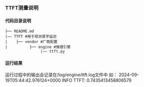 ### TTFT测量说明

#### 代码目录说明
```
├── README.md
|—— TTFT #用于观测首字延迟
|    ├── vendor #厂商配置
|          ├── engine #推理引擎
                |—— ttft.py

```
#### 运行结果
运行过程中的输出会记录在/log/engine/ttft.log文件中
如：
2024-09-19T05:44:42.976124+0000 INFO TTFT: 0.7435413458806579


